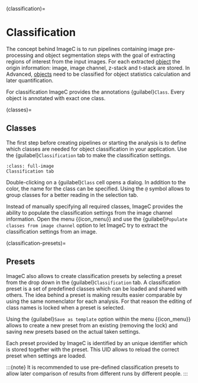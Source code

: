 (classification)=
# Classification

The concept behind ImageC is to run pipelines containing image pre-processing and object segmentation steps with the goal of extracting regions of interest from the input images.
For each extracted [object](objects) the origin information: image, image channel, z-stack and t-stack are stored.
In Advanced, [objects](objects) need to be classified for object statistics calculation and later quantification.

For classification ImageC provides the annotations {guilabel}`Class`.
Every object is annotated with exact one class.


(classes)=
## Classes

The first step before creating pipelines or starting the analysis is to define which classes are needed for object classification in your application.
Use the {guilabel}`Classification` tab to make the classification settings.

```{figure} images/screenshot-classification.png
:class: full-image
Classification tab
```

Double-clicking on a {guilabel}`Class` cell opens a dialog. 
In addition to the color, the name for the class can be specified.
Using the `@` symbol allows to group classes for a better reading in the selection tab.

Instead of manually specifying all required classes, ImageC provides the ability to populate the classification settings from the image channel information.
Open the menu {{icon_menu}} and use the {guilabel}`Populate classes from image channel` option to let ImageC try to extract the classification settings from an image. 

(classification-presets)=
## Presets

ImageC also allows to create classification presets by selecting a preset from the drop down in the {guilabel}`Classification` tab.
A classification preset is a set of predefined classes which can be loaded and shared with others.
The idea behind a preset is making results easier comparable by using the same nomenclator for each analysis.
For that reason the editing of class names is locked when a preset is selected.

Using the {guilabel}`Save as template` option within the menu {{icon_menu}} allows to create a new preset from an existing (removing the lock) and saving new presets based on the actual taken settings.  

Each preset provided by ImageC is identified by an unique identifier which is stored together with the preset.
This UID allows to reload the correct preset when settings are loaded.

:::{note}
It is recommended to use pre-defined classification presets to allow later comparison of results from different runs by different people.
:::
